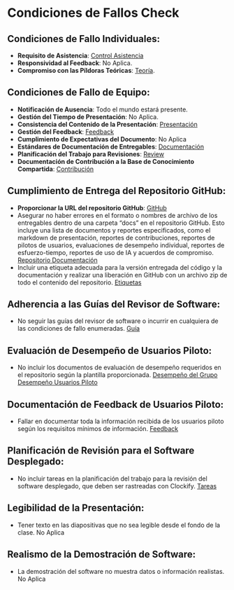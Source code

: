 # Condiciones de Fallos Check

## Condiciones de Fallo Individuales:

- **Requisito de Asistencia**: [Control Asistencia](/Xlsx/AsistenciaClases.xlsx)
- **Responsividad al Feedback**: No Aplica.
- **Compromiso con las Píldoras Teóricas**: [Teoría](https://github.com/Aparking/AparKing_Backend/labels/theory).

## Condiciones de Fallo de Equipo:

- **Notificación de Ausencia**: Todo el mundo estará presente.
- **Gestión del Tiempo de Presentación**: No Aplica.
- **Consistencia del Contenido de la Presentación**: [Presentación](https://www.canva.com/design/DAGA-o5dF40/HoA1QwcCeIiyJiEyvbhvmA/view)
- **Gestión del Feedback**: [Feedback](https://base-conocimiento-g11.vercel.app/docs/category/feedback)
- **Cumplimiento de Expectativas del Documento**: No Aplica
- **Estándares de Documentación de Entregables**: [Documentación](https://base-conocimiento-g11.vercel.app/docs/intro)
- **Planificación del Trabajo para Revisiones**: [Review](https://base-conocimiento-g11.vercel.app/docs/Sprint%202/Sprint-Review-2)
- **Documentación de Contribución a la Base de Conocimiento Compartida**: [Contribución](https://base-conocimiento-g11.vercel.app/docs/Planificaci%C3%B3n%20proyecto/report)

## Cumplimiento de Entrega del Repositorio GitHub:

- **Proporcionar la URL del repositorio GitHub**: [GitHub](https://github.com/Aparking)
- Asegurar no haber errores en el formato o nombres de archivo de los entregables dentro de una carpeta “docs” en el repositorio GitHub. Esto incluye una lista de documentos y reportes especificados, como el markdown de presentación, reportes de contribuciones, reportes de pilotos de usuarios, evaluaciones de desempeño individual, reportes de esfuerzo-tiempo, reportes de uso de IA y acuerdos de compromiso. [Repositorio Documentación](https://github.com/Aparking/BaseConocimiento)
- Incluir una etiqueta adecuada para la versión entregada del código y la documentación y realizar una liberación en GitHub con un archivo zip de todo el contenido del repositorio. [Etiquetas](https://github.com/Aparking/AparKing_Backend/milestones)

## Adherencia a las Guías del Revisor de Software:

- No seguir las guías del revisor de software o incurrir en cualquiera de las condiciones de fallo enumeradas. [Guía](https://base-conocimiento-g11.vercel.app/docs/Sprint%202/revision)

## Evaluación de Desempeño de Usuarios Piloto:

- No incluir los documentos de evaluación de desempeño requeridos en el repositorio según la plantilla proporcionada.
  [Desempeño del Grupo](https://base-conocimiento-g11.vercel.app/docs/Planificaci%C3%B3n%20proyecto/PerfomanceEvaluation)
  [Desempeño Usuarios Piloto](https://base-conocimiento-g11.vercel.app/docs/Sprint%202/PilotUserPerformanceEvaluation)

## Documentación de Feedback de Usuarios Piloto:

- Fallar en documentar toda la información recibida de los usuarios piloto según los requisitos mínimos de información. [Feedback](https://base-conocimiento-g11.vercel.app/docs/Sprint%202/InformationProvidedByPilotUsers)

## Planificación de Revisión para el Software Desplegado:

- No incluir tareas en la planificación del trabajo para la revisión del software desplegado, que deben ser rastreadas con Clockify. [Tareas](https://github.com/Aparking/AparKing_Backend/issues?q=)

## Legibilidad de la Presentación:

- Tener texto en las diapositivas que no sea legible desde el fondo de la clase. No Aplica

## Realismo de la Demostración de Software:

- La demostración del software no muestra datos o información realistas. No Aplica
